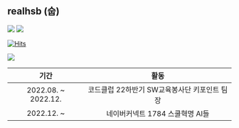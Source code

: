 ## realhsb (숩)

<a href="https://www.instagram.com/shui_bin/"><img src="https://img.shields.io/badge/Instagram-E4405F?style=flat-square&logo=Instagram&logoColor=white"/></a> <a href="https://velog.io/@realhsb"><img src="https://img.shields.io/badge/Velog-20C997?style=flat-square&logo=Velog&logoColor=white"/></a>

[![Hits](https://hits.seeyoufarm.com/api/count/incr/badge.svg?url=https%3A%2F%2Fgithub.com%2Frealhsb&count_bg=%23181717&title_bg=%23181717&icon=github.svg&icon_color=%23FFFFFF&title=realhsb&edge_flat=true)](https://hits.seeyoufarm.com)


<img src="https://img.shields.io/badge/Swift-F05138?style=flat-square&logo=swift&logoColor=white"/> 

|기간|활동|
|:---:|:---:|
|2022.08. ~ 2022.12.|코드클럽 22하반기 SW교육봉사단 키포인트 팀장|
|2022.12. ~ |네이버커넥트 1784 스쿨혁명 AI들|
